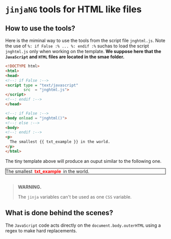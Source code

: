 `jinjaNG` tools for HTML like files
===================================

How to use the tools?
---------------------

Here is the miminal way to use the tools from the script file `jnghtml.js`. Note the use of `%: if False :% ... %: endif :%` suchas to load the script `jnghtml.js` only when working on the template. **We suppose here that the `JavaScript` and `HTML` files are located in the smae folder.**

~~~html
<!DOCTYPE html>
<html>
<head>
<!--: if False :-->
<script type = "text/javascript"
        src  = "jnghtml.js">
</script>
<!--: endif :-->
</head>

<!--: if False :-->
<body onload = "jnghtml()">
<!--: else :-->
<body>
<!--: endif :-->
<p>
  The smallest {{ txt_example }} in the world.
</p>
</html>
~~~

The tiny template above will produce an ouput similar to the following one.

<div style="border: solid 1px; padding: 4px 6px, margin-bottom:12px;">
The smallest <span style="color: red; font-weight: bold; `border: solid 1px; padding: 1px 3px">txt_example</span> in the world.
</div>
<br/>

> **WARNING.**
>
> The `jinja` variables can't be used as one `CSS` variable.


What is done behind the scenes?
-------------------------------

The `JavaScript` code acts directly on the `document.body.outerHTML` using a regex to make hard replacements.
